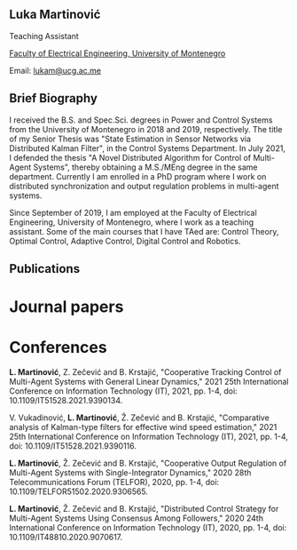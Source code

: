 ## Luka Martinović

Teaching Assistant

[Faculty of Electrical Engineering, University of Montenegro](https://www.ucg.ac.me/etf)

Email: [lukam@ucg.ac.me](lukam@ucg.ac.me)

## Brief Biography
I received the B.S. and Spec.Sci. degrees in Power and Control Systems from the University of Montenegro in 2018 and 2019, respectively. The title of my Senior Thesis was "State Estimation in Sensor Networks via Distributed Kalman Filter", in the Control Systems Department. In July 2021, I defended the thesis "A Novel Distributed Algorithm for Control of Multi-Agent Systems", thereby obtaining a M.S./MEng degree in the same department. Currently I am enrolled in a PhD program where I work on distributed synchronization and output regulation problems in multi-agent systems.

Since September of 2019, I am employed at the Faculty of Electrical Engineering, University of Montenegro, where I work as a teaching assistant. Some of the main courses that I have TAed are: Control Theory, Optimal Control, Adaptive Control, Digital Control and Robotics.

## Publications

# Journal papers

# Conferences

**L. Martinović**, Z. Zečević and B. Krstajić, "Cooperative Tracking Control of Multi-Agent Systems with General Linear Dynamics," 2021 25th International Conference on Information Technology (IT), 2021, pp. 1-4, doi: 10.1109/IT51528.2021.9390134.

V. Vukadinović, **L. Martinović**, Ž. Zečević and B. Krstajić, "Comparative analysis of Kalman-type filters for effective wind speed estimation," 2021 25th International Conference on Information Technology (IT), 2021, pp. 1-4, doi: 10.1109/IT51528.2021.9390116.

**L. Martinović**, Ž. Zečević and B. Krstajić, "Cooperative Output Regulation of Multi-Agent Systems with Single-Integrator Dynamics," 2020 28th Telecommunications Forum (TELFOR), 2020, pp. 1-4, doi: 10.1109/TELFOR51502.2020.9306565.

**L. Martinović**, Ž. Zečević and B. Krstajić, "Distributed Control Strategy for Multi-Agent Systems Using Consensus Among Followers," 2020 24th International Conference on Information Technology (IT), 2020, pp. 1-4, doi: 10.1109/IT48810.2020.9070617.
